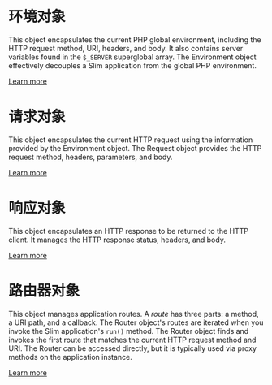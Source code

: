 # 环境对象

This object encapsulates the current PHP global environment, including the HTTP request method, URI, headers, and body. It also contains server variables found in the `$_SERVER` superglobal array. The Environment object effectively decouples a Slim application from the global PHP environment.

[Learn more](environment)

# 请求对象

This object encapsulates the current HTTP request using the information provided by the Environment object. The Request object provides the HTTP request method, headers, parameters, and body.

[Learn more](request)

# 响应对象

This object encapsulates an HTTP response to be returned to the HTTP client. It manages the HTTP response status, headers, and body.

[Learn more](response)

# 路由器对象

This object manages application routes. A _route_ has three parts: a method, a URI path, and a callback. The Router object's routes are iterated when you invoke the Slim application's `run()` method. The Router object finds and invokes the first route that matches the current HTTP request method and URI. The Router can be accessed directly, but it is typically used via proxy methods on the application instance.

[Learn more](router)
